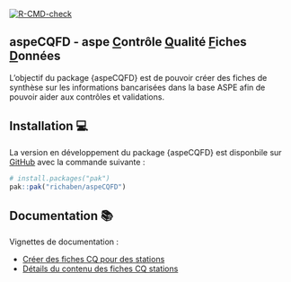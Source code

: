 
<!-- README.md is generated from README.Rmd. Please edit that file -->
<!-- badges: start -->

[![R-CMD-check](https://github.com/richaben/aspeCQFD/actions/workflows/R-CMD-check.yaml/badge.svg)](https://github.com/richaben/aspeCQFD/actions/workflows/R-CMD-check.yaml)
<!-- badges: end -->

## aspeCQFD - aspe <ins>C</ins>ontrôle <ins>Q</ins>ualité <ins>F</ins>iches <ins>D</ins>onnées

L’objectif du package {aspeCQFD} est de pouvoir créer des fiches de
synthèse sur les informations bancarisées dans la base ASPE afin de
pouvoir aider aux contrôles et validations.

## Installation 💻

La version en développement du package {aspeCQFD} est disponbile sur
[GitHub](https://github.com/) avec la commande suivante :

``` r
# install.packages("pak")
pak::pak("richaben/aspeCQFD")
```

## Documentation 📚

Vignettes de documentation :

- [Créer des fiches CQ pour des
  stations](https://richaben.github.io/aspeCQFD/articles/creation-fiche-cq.html)
- [Détails du contenu des fiches CQ
  stations](https://richaben.github.io/aspeCQFD/articles/details-fiche-cq.html)
